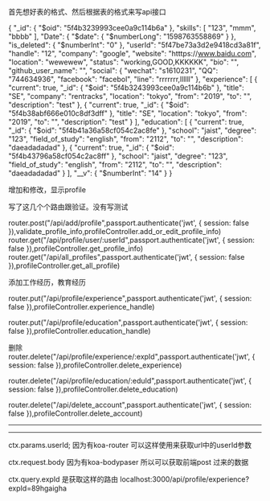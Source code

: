 首先想好表的格式、然后根据表的格式来写api接口


{
    "_id": {
        "$oid": "5f4b3239993cee0a9c114b6a"
    },
    "skills": [
        "123",
        "mmm",
        "bbbb"
    ],
    "Date": {
        "$date": {
            "$numberLong": "1598763558869"
        }
    },
    "is_deleted": {
        "$numberInt": "0"
    },
    "userId": "5f47be73a3d2e9418cd3a81f",
    "handle": "12",
    "company": "google",
    "website": "htttps://www.baidu.com",
    "location": "wewewew",
    "status": "working,GOOD,KKKKKK",
    "bio": "",
    "github_user_name": "",
    "social": {
        "wechat": "s1610231",
        "QQ": "744634936",
        "facebook": "facebol",
        "line": "rrrrrrr,llllll"
    },
    "experience": [
        {
            "current": true,
            "_id": {
                "$oid": "5f4b3243993cee0a9c114b6b"
            },
            "title": "SE",
            "company": "rentracks",
            "location": "tokyo",
            "from": "2019",
            "to": "",
            "description": "test"
        },
        {
            "current": true,
            "_id": {
                "$oid": "5f4b38abf666e010c8df3dff"
            },
            "title": "SE",
            "location": "tokyo",
            "from": "2019",
            "to": "",
            "description": "test"
        }
    ],
    "education": [
        {
            "current": true,
            "_id": {
                "$oid": "5f4b41a36a58cf054c2ac8fe"
            },
            "school": "jaist",
            "degree": "123",
            "field_of_study": "english",
            "from": "2112",
            "to": "",
            "description": "daeadadadad"
        },
        {
            "current": true,
            "_id": {
                "$oid": "5f4b43796a58cf054c2ac8ff"
            },
            "school": "jaist",
            "degree": "123",
            "field_of_study": "english",
            "from": "2112",
            "to": "",
            "description": "daeadadadad"
        }
    ],
    "__v": {
        "$numberInt": "14"
    }
}




增加和修改，显示profile

写了这几个个路由跟验证。没有写测试

router.post("/api/add/profile",passport.authenticate('jwt', { session: false }),validate_profile_info,profileController.add_or_edit_profile_info)
router.get("/api/profile/user/:userId",passport.authenticate('jwt', { session: false }),profileController.get_profile_info)
router.get("/api/all_profiles",passport.authenticate('jwt', { session: false }),profileController.get_all_profile)




添加工作经历，教育经历

router.put("/api/profile/experience",passport.authenticate('jwt', { session: false }),profileController.experience_handle)

router.put("/api/profile/education",passport.authenticate('jwt', { session: false }),profileController.education_handle)

删除
router.delete("/api/profile/experience/:expId",passport.authenticate('jwt', { session: false }),profileController.delete_experience)

router.delete("/api/profile/education/:eduId",passport.authenticate('jwt', { session: false }),profileController.delete_education)

router.delete("/api/delete_account",passport.authenticate('jwt', { session: false }),profileController.delete_account)




-------------------------------------------------------------------------------------------







------------------------------------------------------------------------------------------
ctx.params.userId; 因为有koa-router 可以这样使用来获取url中的userId参数

ctx.request.body   因为有koa-bodypaser 所以可以获取前端post 过来的数据

ctx.query.expId    是获取这样的路由  localhost:3000/api/profile/experience?expId=89hgaigha